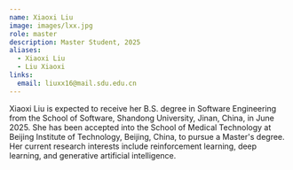 ```yaml
---
name: Xiaoxi Liu
image: images/lxx.jpg
role: master
description: Master Student, 2025
aliases:
  - Xiaoxi Liu
  - Liu Xiaoxi
links:
  email: liuxx16@mail.sdu.edu.cn
---
```


Xiaoxi Liu is expected to receive her B.S. degree in Software Engineering from the School of Software, Shandong University, Jinan, China, in June 2025. She has been accepted into the School of Medical Technology at Beijing Institute of Technology, Beijing, China, to pursue a Master's degree. Her current research interests include reinforcement learning, deep learning, and generative artificial intelligence.
